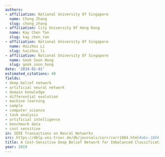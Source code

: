 ```yaml
---
authors:
- affiliation: National University Of Singapore
  name: Chong Zhang
  slug: chong_zhang
- affiliation: City University Of Hong Kong
  name: Kay Chen Tan
  slug: kay_chen_tan
- affiliation: National University Of Singapore
  name: Haizhou Li
  slug: haizhou_li
- affiliation: National University Of Singapore
  name: Geok Soon Hong
  slug: geok_soon_hong
date: '2019-01-01'
estimated_citations: 48
fields:
- deep belief network
- artificial neural network
- domain knowledge
- differential evolution
- machine learning
- sample
- computer science
- task analysis
- artificial intelligence
- benchmark data
- cost sensitive
in: IEEE Transactions on Neural Networks
src: https://dblp.uni-trier.de/db/journals/corr/corr1804.html#abs-1804-10801
title: A Cost-Sensitive Deep Belief Network for Imbalanced Classification
year: 2019
---
```

